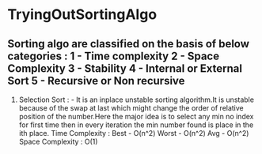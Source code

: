 # TryingOutSortingAlgo
Sorting algo are classified on the basis of below categories : 
1 - Time complexity
2 - Space Complexity
3 - Stability
4 - Internal or External Sort 
5 - Recursive or Non recursive
-----------------------------------------------------------------------
1) Selection Sort : - It is an inplace unstable sorting algorithm.It is unstable because of the swap at last which might change the order of relative position of the number.Here the major idea is to select any min no index for first time then in every iteration the min number found is place in the ith place.
Time Complexity : 
Best - O(n^2)  Worst - O(n^2)  Avg - O(n^2)
Space Complexity :
O(1)
